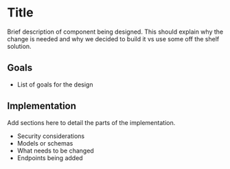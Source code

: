 # Title

Brief description of component being designed. This should explain why the change is needed and why we decided to build
it vs use some off the shelf solution.

## Goals

- List of goals for the design

## Implementation

Add sections here to detail the parts of the implementation.

- Security considerations
- Models or schemas
- What needs to be changed
- Endpoints being added
